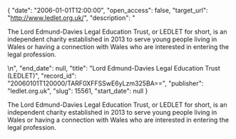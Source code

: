 {
  "date": "2006-01-01T12:00:00", 
  "open_access": false, 
  "target_url": "http://www.ledlet.org.uk/", 
  "description": "<p>The Lord Edmund-Davies Legal Education Trust, or LEDLET for short, is an independent charity established in 2013 to serve young people living in Wales or having a connection with Wales who are interested in entering the legal profession.</p>\n", 
  "end_date": null, 
  "title": "Lord Edmund-Davies Legal Education Trust (LEDLET)", 
  "record_id": "20060101T120000/TARF0XFFSSwE6yLzm325BA==", 
  "publisher": "ledlet.org.uk", 
  "slug": 15561, 
  "start_date": null
}

<p>The Lord Edmund-Davies Legal Education Trust, or LEDLET for short, is an independent charity established in 2013 to serve young people living in Wales or having a connection with Wales who are interested in entering the legal profession.</p>
